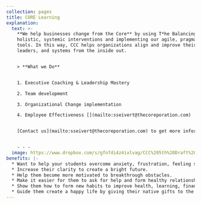 ```yaml
---
collection: pages
title: CORE Learning
explanation:
  text: >-
    **We help businesses change from the Core** by using T*he Balancing Act's*
    holistic, systemic interventions and implementing our agile, pragmatic
    tools. In this way, CCC helps organizations align and improve their teams,
    leaders, and systems from the inside out.


    > **What we Do**


    1. Executive Coaching & Leadership Mastery

    2. Team development

    3. Organizational Change implementation

    4. Employee Effectiveness [](mailto:sseivert@thecoreporation.com)


    [Contact us](mailto:sseivert@thecoreporation.com) to get more information about implementing lasting organizational, team, and leadership changes. We offer one-on-one consulting and coaching interventions, plus excellent business seminars to increase Productivity, reduce on-the-job Stress, eliminate procrastination for difficult tasks, and encourage every person, at every level of the company, to take full responsibility for outcomes. 


    - - -
  image: https://www.dropbox.com/s/gfn7di4z4ixlvag/CCC%205th%20Draft%20Business%20Presentation_06-17-2021.pdf?dl=0
benefits: |-
  * Want to help your students overcome anxiety, frustration, feeling stuck.
  * Increase their clarity to create a bright future.
  * Help them become more motivated to breakthrough obstacles.
  * Make it easier for them to ask for help and form healthy relationships.
  * Show them how to form new habits to improve health, learning, finances.
  * Guide them create a happy life by giving their native gifts to the world.
---
```

